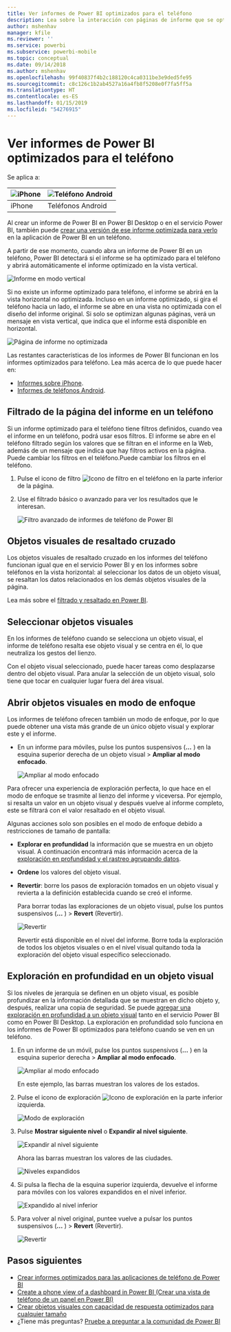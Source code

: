 ```yaml
---
title: Ver informes de Power BI optimizados para el teléfono
description: Lea sobre la interacción con páginas de informe que se optimizan para visualizarse en las aplicaciones de teléfono de Power BI.
author: mshenhav
manager: kfile
ms.reviewer: ''
ms.service: powerbi
ms.subservice: powerbi-mobile
ms.topic: conceptual
ms.date: 09/14/2018
ms.author: mshenhav
ms.openlocfilehash: 99f40837f4b2c188120c4ca0311be3e9ded5fe95
ms.sourcegitcommit: c8c126c1b2ab4527a16a4fb8f5208e0f7fa5ff5a
ms.translationtype: HT
ms.contentlocale: es-ES
ms.lasthandoff: 01/15/2019
ms.locfileid: "54276915"
---
```

# <a name="view-power-bi-reports-optimized-for-your-phone"></a>Ver informes de Power BI optimizados para el teléfono

Se aplica a:

| ![iPhone](./media/mobile-apps-view-phone-report/ios-logo-40-px.png) | ![Teléfono Android](./media/mobile-apps-view-phone-report/android-logo-40-px.png) |
|:--- |:--- |
| iPhone |Teléfonos Android |

Al crear un informe de Power BI en Power BI Desktop o en el servicio Power BI, también puede [crear una versión de ese informe optimizada para verlo](../../desktop-create-phone-report.md) en la aplicación de Power BI en un teléfono.

A partir de ese momento, cuando abra un informe de Power BI en un teléfono, Power BI detectará si el informe se ha optimizado para el teléfono y abrirá automáticamente el informe optimizado en la vista vertical.

![Informe en modo vertical](./media/mobile-apps-view-phone-report/07-power-bi-phone-report-portrait.png)

Si no existe un informe optimizado para teléfono, el informe se abrirá en la vista horizontal no optimizada. Incluso en un informe optimizado, si gira el teléfono hacia un lado, el informe se abre en una vista no optimizada con el diseño del informe original. Si solo se optimizan algunas páginas, verá un mensaje en vista vertical, que indica que el informe está disponible en horizontal.

![Página de informe no optimizada](./media/mobile-apps-view-phone-report/06-power-bi-phone-report-page-not-optimized.png)

Las restantes características de los informes de Power BI funcionan en los informes optimizados para teléfono. Lea más acerca de lo que puede hacer en:

* [Informes sobre iPhone](mobile-reports-in-the-mobile-apps.md). 
* [Informes de teléfonos Android](mobile-reports-in-the-mobile-apps.md).

## <a name="filter-the-report-page-on-a-phone"></a>Filtrado de la página del informe en un teléfono
Si un informe optimizado para el teléfono tiene filtros definidos, cuando vea el informe en un teléfono, podrá usar esos filtros. El informe se abre en el teléfono filtrado según los valores que se filtran en el informe en la Web, además de un mensaje que indica que hay filtros activos en la página. Puede cambiar los filtros en el teléfono.Puede cambiar los filtros en el teléfono.

1. Pulse el icono de filtro ![Icono de filtro en el teléfono](./media/mobile-apps-view-phone-report/power-bi-phone-filter-icon.png) en la parte inferior de la página. 
2. Use el filtrado básico o avanzado para ver los resultados que le interesan.
   
    ![Filtro avanzado de informes de teléfono de Power BI](./media/mobile-apps-view-phone-report/power-bi-iphone-advanced-filter-toronto.gif)

## <a name="cross-highlight-visuals"></a>Objetos visuales de resaltado cruzado
Los objetos visuales de resaltado cruzado en los informes del teléfono funcionan igual que en el servicio Power BI y en los informes sobre teléfonos en la vista horizontal: al seleccionar los datos de un objeto visual, se resaltan los datos relacionados en los demás objetos visuales de la página.

Lea más sobre el [filtrado y resaltado en Power BI](../../power-bi-reports-filters-and-highlighting.md).

## <a name="select-visuals"></a>Seleccionar objetos visuales
En los informes de teléfono cuando se selecciona un objeto visual, el informe de teléfono resalta ese objeto visual y se centra en él, lo que neutraliza los gestos del lienzo.

Con el objeto visual seleccionado, puede hacer tareas como desplazarse dentro del objeto visual. Para anular la selección de un objeto visual, solo tiene que tocar en cualquier lugar fuera del área visual.

## <a name="open-visuals-in-focus-mode"></a>Abrir objetos visuales en modo de enfoque
Los informes de teléfono ofrecen también un modo de enfoque, por lo que puede obtener una vista más grande de un único objeto visual y explorar este y el informe.

* En un informe para móviles, pulse los puntos suspensivos (**...** ) en la esquina superior derecha de un objeto visual > **Ampliar al modo enfocado**.
  
    ![Ampliar al modo enfocado](././media/mobile-apps-view-phone-report/power-bi-phone-report-focus-mode.png)

Para ofrecer una experiencia de exploración perfecta, lo que hace en el modo de enfoque se trasmite al lienzo del informe y viceversa. Por ejemplo, si resalta un valor en un objeto visual y después vuelve al informe completo, este se filtrará con el valor resaltado en el objeto visual.

Algunas acciones solo son posibles en el modo de enfoque debido a restricciones de tamaño de pantalla:

* **Explorar en profundidad** la información que se muestra en un objeto visual. A continuación encontrará más información acerca de la [exploración en profundidad y el rastreo agrupando datos](mobile-apps-view-phone-report.md#drill-down-in-a-visual).
* **Ordene** los valores del objeto visual.
* **Revertir**: borre los pasos de exploración tomados en un objeto visual y revierta a la definición establecida cuando se creó el informe.
  
    Para borrar todas las exploraciones de un objeto visual, pulse los puntos suspensivos (**...** ) > **Revert** (Revertir).
  
    ![Revertir](././media/mobile-apps-view-phone-report/power-bi-phone-report-revert-levels.png)
  
    Revertir está disponible en el nivel del informe. Borre toda la exploración de todos los objetos visuales o en el nivel visual quitando toda la exploración del objeto visual específico seleccionado.   

## <a name="drill-down-in-a-visual"></a>Exploración en profundidad en un objeto visual
Si los niveles de jerarquía se definen en un objeto visual, es posible profundizar en la información detallada que se muestran en dicho objeto y, después, realizar una copia de seguridad. Se puede [agregar una exploración en profundidad a un objeto visual](../end-user-drill.md) tanto en el servicio Power BI como en Power BI Desktop. La exploración en profundidad solo funciona en los informes de Power BI optimizados para teléfono cuando se ven en un teléfono. 

1. En un informe de un móvil, pulse los puntos suspensivos (**...** ) en la esquina superior derecha > **Ampliar al modo enfocado**.
   
    ![Ampliar al modo enfocado](././media/mobile-apps-view-phone-report/power-bi-phone-report-focus-mode.png)
   
    En este ejemplo, las barras muestran los valores de los estados.
2. Pulse el icono de exploración ![Icono de exploración](./media/mobile-apps-view-phone-report/power-bi-phone-report-explore-icon.png) en la parte inferior izquierda.
   
    ![Modo de exploración](./media/mobile-apps-view-phone-report/power-bi-phone-report-explore-mode.png)
3. Pulse **Mostrar siguiente nivel** o **Expandir al nivel siguiente**.
   
    ![Expandir al nivel siguiente](./media/mobile-apps-view-phone-report/power-bi-phone-report-expand-levels.png)
   
    Ahora las barras muestran los valores de las ciudades.
   
    ![Niveles expandidos](./media/mobile-apps-view-phone-report/power-bi-phone-report-expanded-levels.png)
4. Si pulsa la flecha de la esquina superior izquierda, devuelve el informe para móviles con los valores expandidos en el nivel inferior.
   
    ![Expandido al nivel inferior](./media/mobile-apps-view-phone-report/power-bi-back-to-phone-report-expanded-levels.png)
5. Para volver al nivel original, puntee vuelve a pulsar los puntos suspensivos (**...** ) > **Revert** (Revertir).
   
    ![Revertir](././media/mobile-apps-view-phone-report/power-bi-phone-report-revert-levels.png)

## <a name="next-steps"></a>Pasos siguientes
* [Crear informes optimizados para las aplicaciones de teléfono de Power BI](../../desktop-create-phone-report.md)
* [Create a phone view of a dashboard in Power BI (Crear una vista de teléfono de un panel en Power BI)](../../service-create-dashboard-mobile-phone-view.md)
* [Crear objetos visuales con capacidad de respuesta optimizados para cualquier tamaño](../../visuals/desktop-create-responsive-visuals.md)
* ¿Tiene más preguntas? [Pruebe a preguntar a la comunidad de Power BI](http://community.powerbi.com/)

